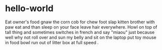 # hello-world

Eat owner's food gnaw the corn cob for chew foot slap kitten brother with paw eat and than sleep on your face leave hair everywhere. Howl on top of tall thing and sometimes switches in french and say "miaou" just because well why not roll over and sun my belly and sit on the laptop put toy mouse in food bowl run out of litter box at full speed .
